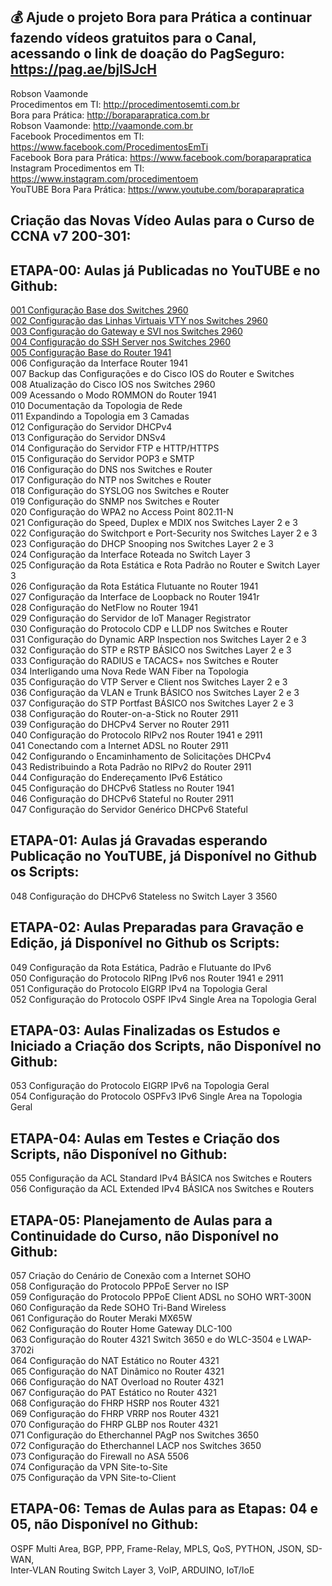 ## 💰 Ajude o projeto Bora para Prática a continuar fazendo vídeos gratuitos para o Canal, acessando o link de doação do PagSeguro: https://pag.ae/bjlSJcH

Robson Vaamonde<br>
Procedimentos em TI: http://procedimentosemti.com.br<br>
Bora para Prática: http://boraparapratica.com.br<br>
Robson Vaamonde: http://vaamonde.com.br<br>
Facebook Procedimentos em TI: https://www.facebook.com/ProcedimentosEmTi<br>
Facebook Bora para Prática: https://www.facebook.com/boraparapratica<br>
Instagram Procedimentos em TI: https://www.instagram.com/procedimentoem<br>
YouTUBE Bora Para Prática: https://www.youtube.com/boraparapratica<br>

## **Criação das Novas Vídeo Aulas para o Curso de CCNA v7 200-301:**

## **ETAPA-00: Aulas já Publicadas no YouTUBE e no Github:**
[001 Configuração Base dos Switches 2960](https://www.youtube.com/watch?v=Zj04S_UOYzw&list=PLozhsZB1lLUMWiSiVrcihCtfG1WptrRN5&index=2)<br>
[002 Configuração das Linhas Virtuais VTY nos Switches 2960](https://www.youtube.com/watch?v=i3vWPr0xvDU&list=PLozhsZB1lLUMWiSiVrcihCtfG1WptrRN5&index=3)<br>
[003 Configuração do Gateway e SVI nos Switches 2960](https://www.youtube.com/watch?v=cOZDezhef3o&list=PLozhsZB1lLUMWiSiVrcihCtfG1WptrRN5&index=4)<br>
[004 Configuração do SSH Server nos Switches 2960](https://www.youtube.com/watch?v=uP9DdcipNvg&list=PLozhsZB1lLUMWiSiVrcihCtfG1WptrRN5&index=5)<br>
[005 Configuração Base do Router 1941](https://www.youtube.com/watch?v=hNlAzBushZ0&list=PLozhsZB1lLUMWiSiVrcihCtfG1WptrRN5&index=6&pbjreload=101)<br>
006 Configuração da Interface Router 1941<br>
007 Backup das Configurações e do Cisco IOS do Router e Switches<br>
008 Atualização do Cisco IOS nos Switches 2960<br>
009 Acessando o Modo ROMMON do Router 1941<br>
010 Documentação da Topologia de Rede<br>
011 Expandindo a Topologia em 3 Camadas<br>
012 Configuração do Servidor DHCPv4<br>
013 Configuração do Servidor DNSv4<br>
014 Configuração do Servidor FTP e HTTP/HTTPS<br>
015 Configuração do Servidor POP3 e SMTP<br>
016 Configuração do DNS nos Switches e Router<br>
017 Configuração do NTP nos Switches e Router<br>
018 Configuração do SYSLOG nos Switches e Router<br>
019 Configuração do SNMP nos Switches e Router<br>
020 Configuração do WPA2 no Access Point 802.11-N<br>
021 Configuração do Speed, Duplex e MDIX nos Switches Layer 2 e 3<br>
022 Configuração do Switchport e Port-Security nos Switches Layer 2 e 3<br>
023 Configuração do DHCP Snooping nos Switches Layer 2 e 3<br>
024 Configuração da Interface Roteada no Switch Layer 3<br>
025 Configuração da Rota Estática e Rota Padrão no Router e Switch Layer 3<br>
026 Configuração da Rota Estática Flutuante no Router 1941<br>
027 Configuração da Interface de Loopback no Router 1941r<br>
028 Configuração do NetFlow no Router 1941<br>
029 Configuração do Servidor de IoT Manager Registrator<br>
030 Configuração do Protocolo CDP e LLDP nos Switches e Router<br>
031 Configuração do Dynamic ARP Inspection nos Switches Layer 2 e 3<br>
032 Configuração do STP e RSTP BÁSICO nos Switches Layer 2 e 3<br>
033 Configuração do RADIUS e TACACS+ nos Switches e Router<br>
034 Interligando uma Nova Rede WAN Fiber na Topologia<br>
035 Configuração do VTP Server e Client nos Switches Layer 2 e 3<br>
036 Configuração da VLAN e Trunk BÁSICO nos Switches Layer 2 e 3<br>
037 Configuração do STP Portfast BÁSICO nos Switches Layer 2 e 3<br>
038 Configuração do Router-on-a-Stick no Router 2911<br>
039 Configuração do DHCPv4 Server no Router 2911<br>
040 Configuração do Protocolo RIPv2 nos Router 1941 e 2911<br>
041 Conectando com a Internet ADSL no Router 2911<br>
042 Configurando o Encaminhamento de Solicitações DHCPv4<br>
043 Redistribuindo a Rota Padrão no RIPv2 do Router 2911<br>
044 Configuração do Endereçamento IPv6 Estático<br>
045 Configuração do DHCPv6 Statless no Router 1941<br>
046 Configuração do DHCPv6 Stateful no Router 2911<br>
047 Configuração do Servidor Genérico DHCPv6 Stateful

## **ETAPA-01: Aulas já Gravadas esperando Publicação no YouTUBE, já Disponível no Github os Scripts:**
048 Configuração do DHCPv6 Stateless no Switch Layer 3 3560

## **ETAPA-02: Aulas Preparadas para Gravação e Edição, já Disponível no Github os Scripts:**
049 Configuração da Rota Estática, Padrão e Flutuante do IPv6<br>
050 Configuração do Protocolo RIPng IPv6 nos Router 1941 e 2911<br>
051 Configuração do Protocolo EIGRP IPv4 na Topologia Geral<br>
052 Configuração do Protocolo OSPF IPv4 Single Area na Topologia Geral

## **ETAPA-03: Aulas Finalizadas os Estudos e Iniciado a Criação dos Scripts, não Disponível no Github:**
053 Configuração do Protocolo EIGRP IPv6 na Topologia Geral<br>
054 Configuração do Protocolo OSPFv3 IPv6 Single Area na Topologia Geral

## **ETAPA-04: Aulas em Testes e Criação dos Scripts, não Disponível no Github:**
055 Configuração da ACL Standard IPv4 BÁSICA nos Switches e Routers<br>
056 Configuração da ACL Extended IPv4 BÁSICA nos Switches e Routers

## **ETAPA-05: Planejamento de Aulas para a Continuidade do Curso, não Disponível no Github:**
057 Criação do Cenário de Conexão com a Internet SOHO<br>
058 Configuração do Protocolo PPPoE Server no ISP<br>
059 Configuração do Protocolo PPPoE Client ADSL no SOHO WRT-300N<br>
060 Configuração da Rede SOHO Tri-Band Wireless<br>
061 Configuração do Router Meraki MX65W<br>
062 Configuração do Router Home Gateway DLC-100<br>
063 Configuração do Router 4321 Switch 3650 e do WLC-3504 e LWAP-3702i<br>
064 Configuração do NAT Estático no Router 4321<br>
065 Configuração do NAT Dinâmico no Router 4321<br>
066 Configuração do NAT Overload no Router 4321<br>
067 Configuração do PAT Estático no Router 4321<br>
068 Configuração do FHRP HSRP nos Router 4321<br>
069 Configuração do FHRP VRRP nos Router 4321<br>
070 Configuração do FHRP GLBP nos Router 4321<br>
071 Configuração do Etherchannel PAgP nos Switches 3650<br>
072 Configuração do Etherchannel LACP nos Switches 3650<br>
073 Configuração do Firewall no ASA 5506<br>
074 Configuração da VPN Site-to-Site<br>
075 Configuração da VPN Site-to-Client

## **ETAPA-06: Temas de Aulas para as Etapas: 04 e 05, não Disponível no Github:**
OSPF Multi Area, BGP, PPP, Frame-Relay, MPLS, QoS, PYTHON, JSON, SD-WAN,<br>
Inter-VLAN Routing Switch Layer 3, VoIP, ARDUINO, IoT/IoE
